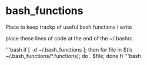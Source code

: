 # bash_functions
Place to keep trackp of useful bash functions I write

place these lines of code at the end of the ~/.bashrc

'''bash
if [ -d ~/.bash_functions ]; then
    for file in $(ls ~/.bash_functions/*.functions); do
        . $file;
    done
fi
'''bash

